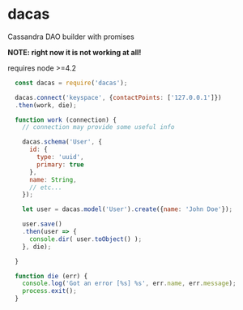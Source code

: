# dacas

Cassandra DAO builder with promises

__NOTE: right now it is not working at all!__

requires node >=4.2

```javascript
  const dacas = require('dacas');

  dacas.connect('keyspace', {contactPoints: ['127.0.0.1']})
  .then(work, die);

  function work (connection) {
    // connection may provide some useful info

    dacas.schema('User', {
      id: {
        type: 'uuid',
        primary: true
      },
      name: String,
      // etc...
    });

    let user = dacas.model('User').create({name: 'John Doe'});

    user.save()
    .then(user => {
      console.dir( user.toObject() );
    }, die);

  }

  function die (err) {
    console.log('Got an error [%s] %s', err.name, err.message);
    process.exit();
  }
```
